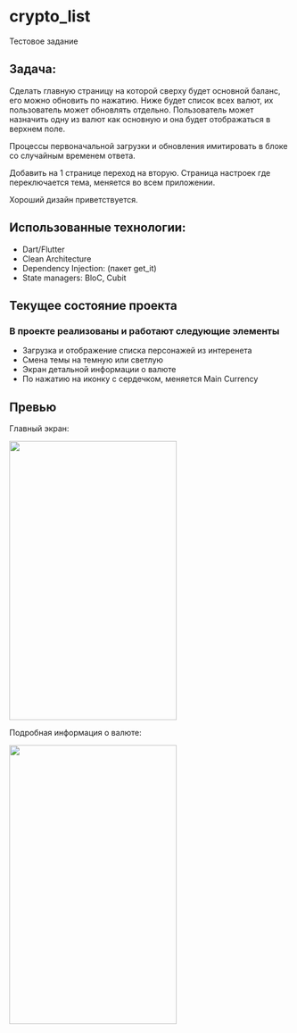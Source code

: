 # crypto_list
Тестовое задание

## Задача:
Сделать главную страницу на которой сверху будет основной баланс, его можно обновить по нажатию. Ниже будет список всех валют, их пользователь может обновлять отдельно. Пользователь может назначить одну из валют как основную и она будет отображаться в верхнем поле. 

Процессы первоначальной загрузки и обновления имитировать в блоке со случайным временем ответа.

Добавить на 1 странице переход на вторую. Страница настроек где переключается тема, меняется во всем приложении. 

Хороший дизайн приветствуется.

## Использованные технологии:
  - Dart/Flutter
  - Clean Architecture 
  - Dependency Injection: (пакет get_it)
  - State managers: BloC, Cubit

## Текущее состояние проекта
### В проекте реализованы и работают следующие элементы
  - Загрузка и отображение списка персонажей из интеренета
  - Смена темы на темную или светлую
  - Экран детальной информации о валюте
  - По нажатию на иконку с сердечком, меняется Main Currency 

## Превью 
Главный экран:

<img src="https://user-images.githubusercontent.com/47809649/204003954-9a07d780-adb4-4323-9714-35d4fa7b26b0.png" width="300" height="500" />

Подробная информация о валюте:

<img src="https://user-images.githubusercontent.com/47809649/204004065-3f687854-6a27-4eb0-a2c3-ff1c68b67076.png" width="300" height="500" />
